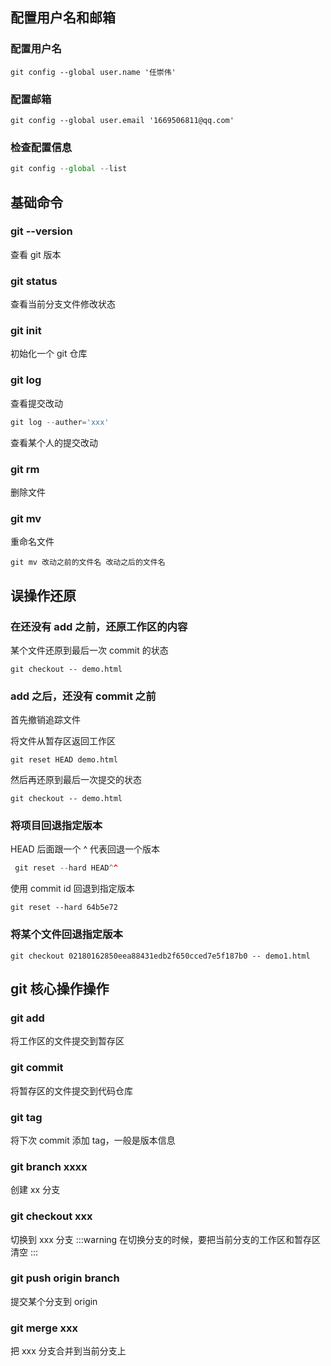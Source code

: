 ## 配置用户名和邮箱

### 配置用户名

```
git config --global user.name '任崇伟'
```

### 配置邮箱

```
git config --global user.email '1669506811@qq.com'
```

### 检查配置信息

```js
git config --global --list
```

## 基础命令

### git --version

查看 git 版本

### git status

查看当前分支文件修改状态

### git init

初始化一个 git 仓库

### git log

查看提交改动

```js
git log --auther='xxx'
```

查看某个人的提交改动

### git rm

删除文件

### git mv

重命名文件

```
git mv 改动之前的文件名 改动之后的文件名
```

## 误操作还原

### 在还没有 add 之前，还原工作区的内容

某个文件还原到最后一次 commit 的状态

```
git checkout -- demo.html
```

### add 之后，还没有 commit 之前

首先撤销追踪文件

将文件从暂存区返回工作区

```
git reset HEAD demo.html
```

然后再还原到最后一次提交的状态

```
git checkout -- demo.html
```

### 将项目回退指定版本

HEAD 后面跟一个 ^ 代表回退一个版本

```r
 git reset --hard HEAD^^
```

使用 commit id 回退到指定版本

```git
git reset --hard 64b5e72
```

### 将某个文件回退指定版本

```git
git checkout 02180162850eea88431edb2f650cced7e5f187b0 -- demo1.html
```

## git 核心操作操作

### git add

将工作区的文件提交到暂存区

### git commit

将暂存区的文件提交到代码仓库

### git tag

将下次 commit 添加 tag，一般是版本信息

### git branch xxxx

创建 xx 分支

### git checkout xxx

切换到 xxx 分支
:::warning
在切换分支的时候，要把当前分支的工作区和暂存区清空
:::

### git push origin branch

提交某个分支到 origin

### git merge xxx

把 xxx 分支合并到当前分支上
